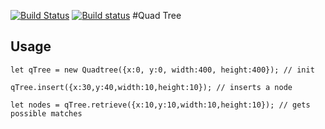 [![Build Status](https://travis-ci.org/spatney/quadtree.svg?branch=master)](https://travis-ci.org/spatney/quadtree)
[![Build status](https://ci.appveyor.com/api/projects/status/rxq7sipm1knv6o0p?svg=true)](https://ci.appveyor.com/project/spatney/powerbi-visuals-tools)
#Quad Tree

## Usage

```
let qTree = new Quadtree({x:0, y:0, width:400, height:400}); // init

qTree.insert({x:30,y:40,width:10,height:10}); // inserts a node

let nodes = qTree.retrieve({x:10,y:10,width:10,height:10}); // gets possible matches
```
